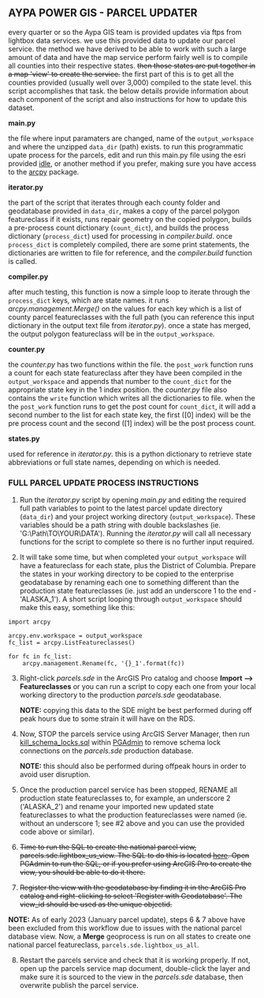 ## AYPA POWER GIS - PARCEL UPDATER

every quarter or so the Aypa GIS team is provided updates via ftps from lightbox data services. we use this provided data to update our parcel service. the method we have derived to be able to work with such a large amount of data and have the map service perform fairly well is to compile all counties into their respective states. ~~then those states are put together in a map 'view' to create the service.~~ the first part of this is to get all the counties provided (usually well over 3,000) compiled to the state level. this script accomplishes that task. the below details provide information about each component of the script and also instructions for how to update this dataset.

__main.py__
    
the file where input paramaters are changed, name of the `output_workspace` and where the unzipped `data_dir` (path) exists. to run this programmatic upate process for the parcels, edit and run this main.py file using the esri provided [idle](https://docs.python.org/3/library/idle.html), or another method if you prefer, making sure you have access to the [arcpy](https://pro.arcgis.com/en/pro-app/latest/arcpy/get-started/what-is-arcpy-.htm) package.

__iterator.py__
    
the part of the script that iterates through each county folder and geodatabase provided in `data_dir`, makes a copy of the parcel polygon featureclass if it exists, runs repair geometry on the copied polygon, builds a pre-process count dictionary (`count_dict`), and builds the process dictionary (`process_dict`) used for processing in _compiler.build_. once `process_dict` is completely compiled, there are some print statements, the dictionaries are written to file for reference, and the _compiler.build_ function is called.

__compiler.py__

after much testing, this function is now a simple loop to iterate through the `process_dict` keys, which are state names. it runs _arcpy.management.Merge()_ on the values for each key which is a list of county parcel featureclasses with the full path (you can reference this input dictionary in the output text file from _iterator.py_). once a state has merged, the output polygon featureclass will be in the `output_workspace`.

__counter.py__

the _counter.py_ has two functions within the file. the `post_work` function runs a count for each state featureclass after they have been compiled in the `output_workspace` and appends that number to the `count_dict` for the appropriate state key in the 1 index position. the _counter.py_ file also contains the `write` function which writes all the dictionaries to file. when the the `post_work` function runs to get the post count for `count_dict`, it will add a second number to the list for each state key, the first ([0] index) will be the pre process count and the second ([1] index) will be the post process count.

__states.py__
    
used for reference in _iterator.py_. this is a python dictionary to retrieve state abbreviations or full state names, depending on which is needed.


### FULL PARCEL UPDATE PROCESS INSTRUCTIONS

1. Run the _iterator.py_ script by opening _main.py_ and editing the required full path variables to point to the latest parcel update directory (`data_dir`) and your project working directory (`output_workspace`). These variables should be a path string with double backslashes (ie. 'G:\\Path\\TO\\YOUR\\DATA'). Running the _iterator.py_ will call all necessary functions for the script to complete so there is no further input required.

2. It will take some time, but when completed your `output_workspace` will have a featureclass for each state, plus the District of Columbia. Prepare the states in your working directory to be copied to the enterprise geodatabase by renaming each one to something different than the production state featureclasses (ie. just add an underscore 1 to the end - 'ALASKA_1'). A short script looping through `output_workspace` should make this easy, something like this:

```
import arcpy
    
arcpy.env.workspace = output_workspace
fc_list = arcpy.ListFeatureclasses()
    
for fc in fc_list:
    arcpy.management.Rename(fc, '{}_1'.format(fc))
```

3. Right-click _parcels.sde_ in the ArcGIS Pro catalog and choose __Import --> Featureclasses__ or you can run a script to copy each one from your local working directory to the production _parcels.sde_ geodatabase.    
    
    __NOTE:__ copying this data to the SDE might be best performed during off peak hours due to some strain it will have on the RDS.

4. Now, STOP the parcels service using ArcGIS Server Manager, then run [kill_schema_locks.sql](https://github.com/aypapower/GIS/blob/dev/sql/kill_schema_locks.sql) within [PGAdmin](https://www.pgadmin.org/) to remove schema lock connections on the _parcels.sde_ production database. 
    
    __NOTE:__ this should also be performed during offpeak hours in order to avoid user disruption.

5. Once the production parcel service has been stopped, RENAME all production state featureclasses to, for example, an underscore 2 ('ALASKA_2') and rename your imported new updated state featureclasses to what the production featureclasses were named (ie. without an underscore 1; see #2 above and you can use the provided code above or similar).

6. ~~Time to run the SQL to create the national parcel view, parcels.sde.lightbox_us_view. The SQL to do this is located [here](https://github.com/aypapower/GIS/blob/dev/sql/archive/lightbox_us_view_v4.sql). Open PGAdmin to run the SQL, or if you prefer using ArcGIS Pro to create the view, you should be able to do it there.~~

7. ~~Register the view with the geodatabase by finding it in the ArcGIS Pro catalog and right-clicking to select 'Register with Geodatabase'. The view_id should be used as the unique objectid.~~

__NOTE:__ As of early 2023 (January parcel update), steps 6 & 7 above have been excluded from this workflow due to issues with the national parcel database view. Now, a __Merge__ geoprocess is run on all states to create one national parcel featureclass, `parcels.sde.lightbox_us_all`.

8. Restart the parcels service and check that it is working properly. If not, open up the parcels service map document, double-click the layer and make sure it is sourced to the view in the _parcels.sde_ database, then overwrite publish the parcel service.